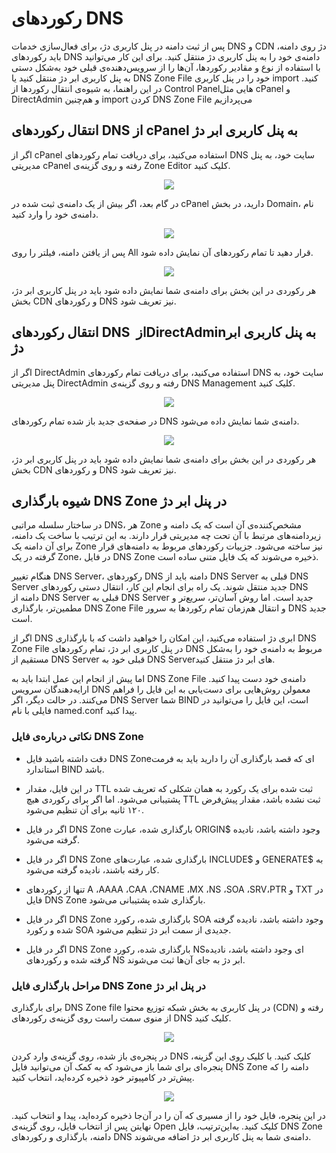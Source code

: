 # رکوردهای DNS

پس از ثبت دامنه در پنل کاربری دژ، برای فعال‌سازی خدمات DNS و CDN دژ روی دامنه، باید رکوردهای DNS دامنه‌ی خود را به پنل کاربری دژ منتقل کنید. برای این کار می‌توانید با استفاده از نوع و مقادیر رکوردها، آن‌ها را از سرویس‌دهنده‌ی قبلی خود به‌شکل دستی به پنل کاربری ابر دژ منتقل کنید یا DNS Zone File خود را در پنل کاربری import کنید. در این راهنما، به شیوه‌ی انتقال رکوردها از Control Panelهایی مثل cPanel و DirectAdmin و هم‌چنین import کردن DNS Zone File می‌پردازیم

## انتقال رکوردهای DNS از cPanel به پنل کاربری ابر دژ

اگر از cPanel استفاده می‌کنید، برای دریافت تمام رکوردهای DNS سایت خود، به پنل مدیریتی cPanel رفته و روی گزینه‌ی Zone Editor کلیک کنید.

<p align="center"><img src="/assets/img/dns_records/Cpanel1.png"></p>

در گام بعد، اگر بیش از یک دامنه‌ی ثبت شده در cPanel دارید، در بخش Domain، نام دامنه‌ی خود را وارد کنید.

<p align="center"><img src="/assets/img/dns_records/Cpanel2.png"></p>

پس از یافتن دامنه، فیلتر را روی All قرار دهید تا تمام رکوردهای آن نمایش داده شود.

<p align="center"><img src="/assets/img/dns_records/Cpanel3.png"></p>

هر رکوردی در این بخش برای دامنه‌ی شما نمایش داده شود باید در پنل کاربری ابر دژ، بخش CDN و رکوردهای DNS نیز تعریف شود.

## انتقال رکوردهای DNS از ‏DirectAdmin‏ به پنل کاربری ابر دژ

اگر از DirectAdmin استفاده می‌کنید، برای دریافت تمام رکوردهای DNS سایت خود، به پنل مدیریتی DirectAdmin رفته و روی گزینه‌ی DNS Management کلیک کنید.

<p align="center"><img src="/assets/img/dns_records/directadmin1.jpg"></p>

در صفحه‌ی جدید باز شده تمام رکوردهای DNS دامنه‌ی شما نمایش داده می‌شود.

<p align="center"><img src="/assets/img/dns_records/directadmin2.jpg"></p>

هر رکوردی در این بخش برای دامنه‌ی شما نمایش داده شود باید در پنل کاربری ابر دژ، بخش CDN و رکوردهای DNS نیز تعریف شود.

## شیوه‌ بارگذاری DNS Zone در پنل ابر دژ
در ساختار سلسله مراتبی DNS، هر Zone مشخص‌کننده‌ی آن است که یک دامنه و زیردامنه‌های مرتبط با آن تحت چه مدیریتی قرار دارند. به این ترتیب با ساخت یک دامنه، برای آن دامنه یک Zone نیز ساخته می‌شود. جزییات رکوردهای مربوط به دامنه‌های قرار گرفته در یک Zone، در فایل DNS Zone ذخیره می‌شوند که یک فایل متنی ساده است.

هنگام تغییر DNS Server، رکوردهای DNS دامنه باید از DNS Server قبلی به DNS Server جدید منتقل شوند. یک راه برای انجام این کار، انتقال دستی رکوردهای DNS دامنه از DNS Server قبلی به DNS Server جدید است. اما روش آسان‌تر، سریع‌تر و مطمین‌تر، بارگذاری DNS Zone File و انتقال هم‌زمان تمام رکوردها به سرور DNS جدید است.

اگر از DNS ابری دژ استفاده می‌کنید، این امکان را خواهید داشت که با بارگذاری DNS Zone File در پنل کاربری ابر دژ، تمام رکوردهای DNS مربوط به دامنه‌ی خود را به‌شکل مستقیم از DNS Server قبلی خود به DNS Serverهای ابر دژ منتقل کنید.

اما پیش از انجام این عمل ابتدا باید به DNS Zone File دامنه‌ی خود دست پیدا کنید. ارایه‌دهندگان سرویس DNS معمولن روش‌هایی برای دست‌یابی به این فایل را فراهم می‌کنند. در حالت دیگر، اگر DNS Server شما BIND است، این فایل را می‌توانید در فایلی با نام named.conf پیدا کنید.

### نکاتی درباره‌ی فایل‌ DNS Zone

- دقت داشته باشید فایل DNS Zoneای که قصد بارگذاری آن را دارید باید به فرمت استاندارد BIND باشد.

- در این فایل، مقدار TTL ثبت شده برای یک رکورد به همان شکلی که تعریف شده پشتیبانی می‌شود. اما اگر برای رکوردی هیچ TTL ثبت نشده باشد، مقدار پیش‌فرض ۱۲۰ ثانیه برای آن تنظیم می‌شود.

- اگر در فایل DNS Zone بارگذاری شده، عبارت ORIGIN$ وجود داشته باشد، نادیده گرفته می‌شود.

- اگر در فایل DNS Zone بارگذاری شده، عبارت‌های INCLUDE$ و GENERATE$ به کار رفته باشند، نادیده گرفته می‌شود.

- تنها از رکوردهای A ،AAAA ،CAA ،CNAME ،MX ،NS ،SOA ،SRV،PTR و TXT در فایل DNS Zone بارگذاری شده پشتیبانی می‌شود.

- اگر در فایل DNS Zone بارگذاری شده، رکورد SOA وجود داشته باشد، نادیده گرفته شده و رکورد SOA جدیدی از سمت ابر دژ تنظیم می‌شود.

- اگر در فایل DNS Zone بارگذاری شده، رکورد NSای وجود داشته باشد، نادیده گرفته شده و رکوردهای NS ابر دژ به جای آن‌ها ثبت می‌شوند.

### مراحل بارگذاری فایل DNS Zone در پنل ابر دژ

برای بارگذاری DNS Zone file در پنل کاربری به بخش شبکه‌ توزیع محتوا (CDN) رفته و از منوی سمت راست روی گزینه‌ی رکوردهای DNS کلیک کنید.

<p align="center"><img src="/assets/img/dns_records/zone1.png"></p>

در پنجره‌ی باز شده، روی گزینه‌ی وارد کردن DNS کلیک کنید. با کلیک روی این گزینه، پنجره‌ای برای شما باز می‌شود که به کمک آن می‌توانید فایل DNS Zone دامنه‌ را که پیش‌تر در کامپیوتر خود ذخیره کرده‌اید، انتخاب کنید.

<p align="center"><img src="/assets/img/dns_records/zone2.png"></p>


در این پنجره، فایل خود را از مسیری که آن را در آن‌جا ذخیره کرده‌اید، پیدا و انتخاب کنید. نهایتن پس از انتخاب فایل، روی گزینه‌ی Open کلیک کنید. به‌این‌ترتیب، فایل DNS Zone دامنه‌، بارگذاری و رکوردهای DNS دامنه‌ی شما به پنل کاربری ابر دژ اضافه می‌شوند.
